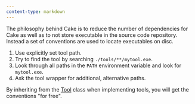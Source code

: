 ```yaml
---
content-type: markdown
---
```


The philosophy behind Cake is to reduce the number of dependencies for Cake
as well as to not store executable in the source code repository. Instead a
set of conventions are used to locate executables on disc.

1. Use explicitly set tool path.
2. Try to find the tool by searching `./tools/**/mytool.exe`.
3. Look through all paths in the `PATH` environment variable and look for `mytool.exe`.
4. Ask the tool wrapper for additional, alternative paths.

By inheriting from the [Tool<T>](api://T:Cake.Core.Tooling.Tool`1) class
when implementing tools, you will get the conventions "for free".
